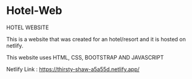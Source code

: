 # Hotel-Web

HOTEL WEBSITE

This is a website that was created for an hotel/resort and it is hosted on netlify.

This website uses HTML, CSS, BOOTSTRAP AND JAVASCRIPT

Netlify Link : https://thirsty-shaw-a5a55d.netlify.app/
